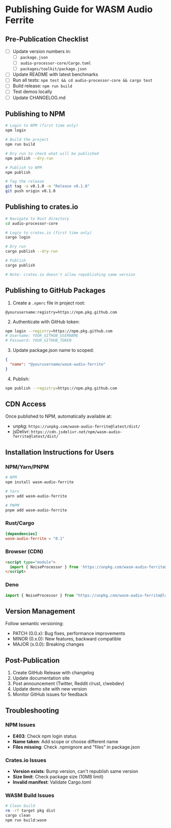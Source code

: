 # Publishing Guide for WASM Audio Ferrite

## Pre-Publication Checklist

- [ ] Update version numbers in:
  - [ ] `package.json`
  - [ ] `audio-processor-core/Cargo.toml`
  - [ ] `packages/toolkit/package.json`
- [ ] Update README with latest benchmarks
- [ ] Run all tests: `npm test && cd audio-processor-core && cargo test`
- [ ] Build release: `npm run build`
- [ ] Test demos locally
- [ ] Update CHANGELOG.md

## Publishing to NPM

```bash
# Login to NPM (first time only)
npm login

# Build the project
npm run build

# Dry run to check what will be published
npm publish --dry-run

# Publish to NPM
npm publish

# Tag the release
git tag -a v0.1.0 -m "Release v0.1.0"
git push origin v0.1.0
```

## Publishing to crates.io

```bash
# Navigate to Rust directory
cd audio-processor-core

# Login to crates.io (first time only)
cargo login

# Dry run
cargo publish --dry-run

# Publish
cargo publish

# Note: crates.io doesn't allow republishing same version
```

## Publishing to GitHub Packages

1. Create a `.npmrc` file in project root:
```
@yourusername:registry=https://npm.pkg.github.com
```

2. Authenticate with GitHub token:
```bash
npm login --registry=https://npm.pkg.github.com
# Username: YOUR_GITHUB_USERNAME
# Password: YOUR_GITHUB_TOKEN
```

3. Update package.json name to scoped:
```json
{
  "name": "@yourusername/wasm-audio-ferrite"
}
```

4. Publish:
```bash
npm publish --registry=https://npm.pkg.github.com
```

## CDN Access

Once published to NPM, automatically available at:
- unpkg: `https://unpkg.com/wasm-audio-ferrite@latest/dist/`
- jsDelivr: `https://cdn.jsdelivr.net/npm/wasm-audio-ferrite@latest/dist/`

## Installation Instructions for Users

### NPM/Yarn/PNPM
```bash
# NPM
npm install wasm-audio-ferrite

# Yarn
yarn add wasm-audio-ferrite

# PNPM
pnpm add wasm-audio-ferrite
```

### Rust/Cargo
```toml
[dependencies]
wasm-audio-ferrite = "0.1"
```

### Browser (CDN)
```html
<script type="module">
  import { NoiseProcessor } from 'https://unpkg.com/wasm-audio-ferrite@latest/dist/index.esm.js';
</script>
```

### Deno
```typescript
import { NoiseProcessor } from "https://unpkg.com/wasm-audio-ferrite@latest/dist/index.esm.js";
```

## Version Management

Follow semantic versioning:
- PATCH (0.0.x): Bug fixes, performance improvements
- MINOR (0.x.0): New features, backward compatible
- MAJOR (x.0.0): Breaking changes

## Post-Publication

1. Create GitHub Release with changelog
2. Update documentation site
3. Post announcement (Twitter, Reddit r/rust, r/webdev)
4. Update demo site with new version
5. Monitor GitHub issues for feedback

## Troubleshooting

### NPM Issues
- **E403**: Check npm login status
- **Name taken**: Add scope or choose different name
- **Files missing**: Check .npmignore and "files" in package.json

### Crates.io Issues
- **Version exists**: Bump version, can't republish same version
- **Size limit**: Check package size (10MB limit)
- **Invalid manifest**: Validate Cargo.toml

### WASM Build Issues
```bash
# Clean build
rm -rf target pkg dist
cargo clean
npm run build:wasm
```